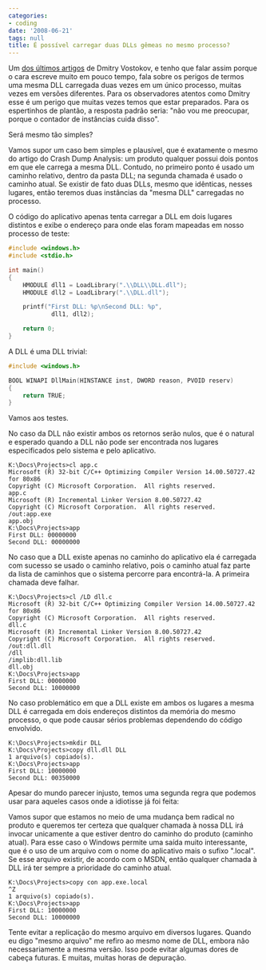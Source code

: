 ```yaml
---
categories:
- coding
date: '2008-06-21'
tags: null
title: É possível carregar duas DLLs gêmeas no mesmo processo?
---
```


Um [dos últimos artigos] de Dmitry Vostokov, e tenho que falar assim porque o cara escreve muito em pouco tempo, fala sobre os perigos de termos uma mesma DLL carregada duas vezes em um único processo, muitas vezes em versões diferentes. Para os observadores atentos como Dmitry esse é um perigo que muitas vezes temos que estar preparados. Para os espertinhos de plantão, a resposta padrão seria: "não vou me preocupar, porque o contador de instâncias cuida disso".

Será mesmo tão simples?

Vamos supor um caso bem simples e plausível, que é exatamente o mesmo do artigo do Crash Dump Analysis: um produto qualquer possui dois pontos em que ele carrega a mesma DLL. Contudo, no primeiro ponto é usado um caminho relativo, dentro da pasta DLL; na segunda chamada é usado o caminho atual. Se existir de fato duas DLLs, mesmo que idênticas, nesses lugares, então teremos duas instâncias da "mesma DLL" carregadas no processo.

O código do aplicativo apenas tenta carregar a DLL em dois lugares distintos e exibe o endereço para onde elas foram mapeadas em nosso processo de teste:

```c
#include <windows.h>
#include <stdio.h>

int main()
{
	HMODULE dll1 = LoadLibrary(".\\DLL\\DLL.dll");
	HMODULE dll2 = LoadLibrary(".\\DLL.dll");

	printf("First DLL: %p\nSecond DLL: %p",
			dll1, dll2);

	return 0;
}
```

A DLL é uma DLL trivial:

```c
#include <windows.h>

BOOL WINAPI DllMain(HINSTANCE inst, DWORD reason, PVOID reserv)
{
	return TRUE;
}
```

Vamos aos testes.

No caso da DLL não existir ambos os retornos serão nulos, que é o natural e esperado quando a DLL não pode ser encontrada nos lugares especificados pelo sistema e pelo aplicativo.

    K:\Docs\Projects>cl app.c
    Microsoft (R) 32-bit C/C++ Optimizing Compiler Version 14.00.50727.42 for 80x86
    Copyright (C) Microsoft Corporation.  All rights reserved.
    app.c
    Microsoft (R) Incremental Linker Version 8.00.50727.42
    Copyright (C) Microsoft Corporation.  All rights reserved.
    /out:app.exe
    app.obj
    K:\Docs\Projects>app
    First DLL: 00000000
    Second DLL: 00000000

No caso que a DLL existe apenas no caminho do aplicativo ela é carregada com sucesso se usado o caminho relativo, pois o caminho atual faz parte da lista de caminhos que o sistema percorre para encontrá-la. A primeira chamada deve falhar.

    K:\Docs\Projects>cl /LD dll.c
    Microsoft (R) 32-bit C/C++ Optimizing Compiler Version 14.00.50727.42 for 80x86
    Copyright (C) Microsoft Corporation.  All rights reserved.
    dll.c
    Microsoft (R) Incremental Linker Version 8.00.50727.42
    Copyright (C) Microsoft Corporation.  All rights reserved.
    /out:dll.dll
    /dll
    /implib:dll.lib
    dll.obj
    K:\Docs\Projects>app
    First DLL: 00000000
    Second DLL: 10000000

No caso problemático em que a DLL existe em ambos os lugares a mesma DLL é carregada em dois endereços distintos da memória do mesmo processo, o que pode causar sérios problemas dependendo do código envolvido.

    K:\Docs\Projects>mkdir DLL
    K:\Docs\Projects>copy dll.dll DLL
    1 arquivo(s) copiado(s).
    K:\Docs\Projects>app
    First DLL: 10000000
    Second DLL: 00350000

Apesar do mundo parecer injusto, temos uma segunda regra que podemos usar para aqueles casos onde a idiotisse já foi feita:

Vamos supor que estamos no meio de uma mudança bem radical no produto e queremos ter certeza que qualquer chamada à nossa DLL irá invocar unicamente a que estiver dentro do caminho do produto (caminho atual). Para esse caso o Windows permite uma saída muito interessante, que é o uso de um arquivo com o nome do aplicativo mais o sufixo ".local". Se esse arquivo existir, de acordo com o MSDN, então qualquer chamada à DLL irá ter sempre a prioridade do caminho atual.

    K:\Docs\Projects>copy con app.exe.local
    ^Z
    1 arquivo(s) copiado(s).
    K:\Docs\Projects>app
    First DLL: 10000000
    Second DLL: 10000000

Tente evitar a replicação do mesmo arquivo em diversos lugares. Quando eu digo "mesmo arquivo" me refiro ao mesmo nome de DLL, embora não necessariamente a mesma versão. Isso pode evitar algumas dores de cabeça futuras. E muitas, muitas horas de depuração.

[dos últimos artigos]: http://www.dumpanalysis.org/blog/index.php/2008/06/19/crash-dump-analysis-patterns-part-64/

